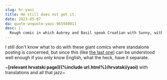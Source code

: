 ```yaml
---
slug: hr-yaoi
title: He still does not get it.
date: 2023-05-07
da: quote-unquote-yaoi-965940011
desc: |-
  Rough comic in which Aubrey and Basil speak Croatian with Sunny, with semi-predictable results. Description & full translation on the page linked below.
---
```

I still don't know what to do with these giant comics where standalone posting is concerned, but since this (like [the last one](hr-tr)) can be understood well enough if you only know English, what the heck, have it separate.

~**[relevant <span lang="hr">hrvatski</span> page]({%include url.html%}/hrvatski/yaoi)** with translations and all that jazz~